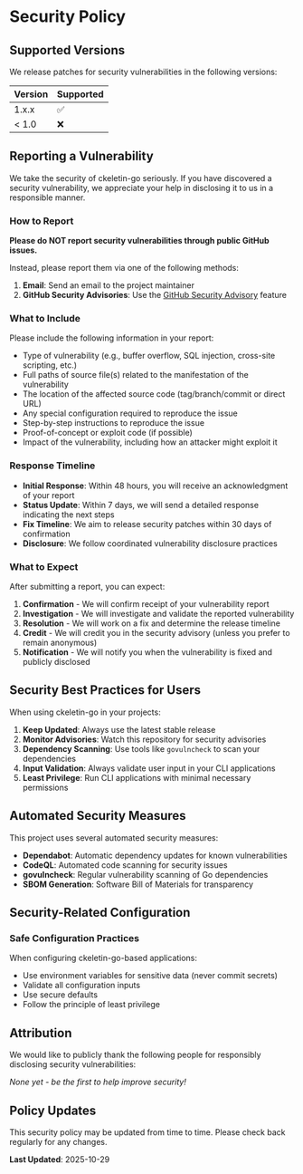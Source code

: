 # Security Policy

## Supported Versions

We release patches for security vulnerabilities in the following versions:

| Version | Supported          |
| ------- | ------------------ |
| 1.x.x   | :white_check_mark: |
| < 1.0   | :x:                |

## Reporting a Vulnerability

We take the security of ckeletin-go seriously. If you have discovered a security vulnerability, we appreciate your help in disclosing it to us in a responsible manner.

### How to Report

**Please do NOT report security vulnerabilities through public GitHub issues.**

Instead, please report them via one of the following methods:

1. **Email**: Send an email to the project maintainer
2. **GitHub Security Advisories**: Use the [GitHub Security Advisory](https://github.com/peiman/ckeletin-go/security/advisories/new) feature

### What to Include

Please include the following information in your report:

- Type of vulnerability (e.g., buffer overflow, SQL injection, cross-site scripting, etc.)
- Full paths of source file(s) related to the manifestation of the vulnerability
- The location of the affected source code (tag/branch/commit or direct URL)
- Any special configuration required to reproduce the issue
- Step-by-step instructions to reproduce the issue
- Proof-of-concept or exploit code (if possible)
- Impact of the vulnerability, including how an attacker might exploit it

### Response Timeline

- **Initial Response**: Within 48 hours, you will receive an acknowledgment of your report
- **Status Update**: Within 7 days, we will send a detailed response indicating the next steps
- **Fix Timeline**: We aim to release security patches within 30 days of confirmation
- **Disclosure**: We follow coordinated vulnerability disclosure practices

### What to Expect

After submitting a report, you can expect:

1. **Confirmation** - We will confirm receipt of your vulnerability report
2. **Investigation** - We will investigate and validate the reported vulnerability
3. **Resolution** - We will work on a fix and determine the release timeline
4. **Credit** - We will credit you in the security advisory (unless you prefer to remain anonymous)
5. **Notification** - We will notify you when the vulnerability is fixed and publicly disclosed

## Security Best Practices for Users

When using ckeletin-go in your projects:

1. **Keep Updated**: Always use the latest stable release
2. **Monitor Advisories**: Watch this repository for security advisories
3. **Dependency Scanning**: Use tools like `govulncheck` to scan your dependencies
4. **Input Validation**: Always validate user input in your CLI applications
5. **Least Privilege**: Run CLI applications with minimal necessary permissions

## Automated Security Measures

This project uses several automated security measures:

- **Dependabot**: Automatic dependency updates for known vulnerabilities
- **CodeQL**: Automated code scanning for security issues
- **govulncheck**: Regular vulnerability scanning of Go dependencies
- **SBOM Generation**: Software Bill of Materials for transparency

## Security-Related Configuration

### Safe Configuration Practices

When configuring ckeletin-go-based applications:

- Use environment variables for sensitive data (never commit secrets)
- Validate all configuration inputs
- Use secure defaults
- Follow the principle of least privilege

## Attribution

We would like to publicly thank the following people for responsibly disclosing security vulnerabilities:

<!-- Security researchers will be credited here -->

*None yet - be the first to help improve security!*

## Policy Updates

This security policy may be updated from time to time. Please check back regularly for any changes.

**Last Updated**: 2025-10-29
